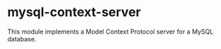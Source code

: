 # mysql-context-server

This module implements a Model Context Protocol server for a MySQL database.
